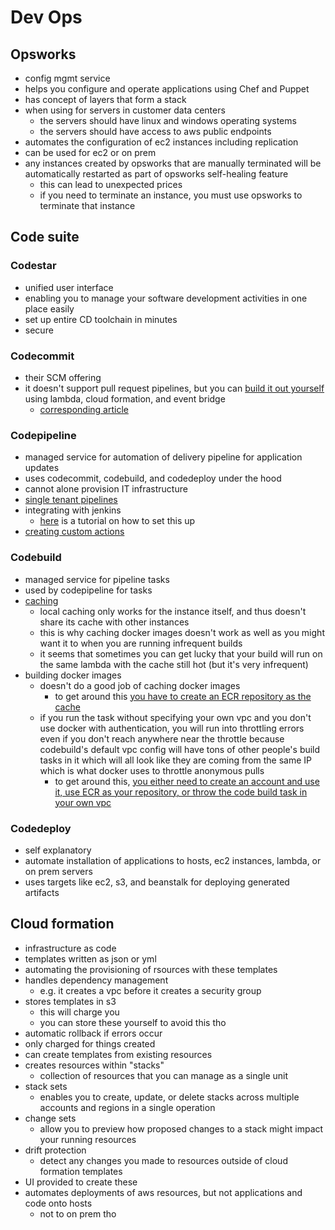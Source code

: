# Dev Ops

## Opsworks
- config mgmt service
- helps you configure and operate applications using Chef and Puppet
- has concept of layers that form a stack
- when using for servers in customer data centers
  - the servers should have linux and windows operating systems
  - the servers should have access to aws public endpoints
- automates the configuration of ec2 instances including replication
- can be used for ec2 or on prem
- any instances created by opsworks that are manually terminated will be automatically restarted as part of opsworks self-healing feature
  - this can lead to unexpected prices
  - if you need to terminate an instance, you must use opsworks to terminate that instance

## Code suite

### Codestar
- unified user interface
- enabling you to manage your software development activities in one place easily
- set up entire CD toolchain in minutes
- secure

### Codecommit
- their SCM offering
- it doesn't support pull request pipelines, but you can [build it out yourself](https://github.com/aws-samples/aws-codepipeline-multi-branch-strategy) using lambda, cloud formation, and event bridge
  - [corresponding article](https://aws.amazon.com/blogs/devops/multi-branch-codepipeline-strategy-with-event-driven-architecture/)

### Codepipeline
- managed service for automation of delivery pipeline for application updates
- uses codecommit, codebuild, and codedeploy under the hood
- cannot alone provision IT infrastructure
- [single tenant pipelines](https://aws.amazon.com/blogs/devops/cross-account-ci-cd-pipeline-single-tenant-saas/)
- integrating with jenkins
  - [here](https://docs.aws.amazon.com/codepipeline/latest/userguide/tutorials-four-stage-pipeline.html?icmpid=docs_acp_console) is a tutorial on how to set this up
- [creating custom actions](https://docs.aws.amazon.com/codepipeline/latest/userguide/actions-create-custom-action.html)

### Codebuild
- managed service for pipeline tasks
- used by codepipeline for tasks
- [caching](https://docs.aws.amazon.com/codebuild/latest/userguide/build-caching.html)
  - local caching only works for the instance itself, and thus doesn't share its cache with other instances
  - this is why caching docker images doesn't work as well as you might want it to when you are running infrequent builds
  - it seems that sometimes you can get lucky that your build will run on the same lambda with the cache still hot (but it's very infrequent)
- building docker images
  - doesn't do a good job of caching docker images
    - to get around this [you have to create an ECR repository as the cache](https://aws.amazon.com/blogs/devops/reducing-docker-image-build-time-on-aws-codebuild-using-an-external-cache/)
  - if you run the task without specifying your own vpc and you don't use docker with authentication, you will run into throttling errors even if you don't reach anywhere near the throttle because codebuild's default vpc config will have tons of other people's build tasks in it which will all look like they are coming from the same IP which is what docker uses to throttle anonymous pulls
    - to get around this, [you either need to create an account and use it, use ECR as your repository, or throw the code build task in your own vpc](https://cloudkatha.com/too-many-requests-you-reached-pull-rate-limit/#:~:text=Reddit%20Pinterest%20WhatsApp-,AWS%20CodeBuild%3A%20toomanyrequests%3A%20You%20have%20reached%20your%20pull%20rate%20limit,Docker%20Hub%20went%20into%20effect.&text=Free%20Docker%20Hub%20users%20are,pull%20requests%20per%20six%20hours.)

### Codedeploy
  - self explanatory
  - automate installation of applications to hosts, ec2 instances, lambda, or on prem servers
  - uses targets like ec2, s3, and beanstalk for deploying generated artifacts

## Cloud formation
  - infrastructure as code
  - templates written as json or yml
  - automating the provisioning of rsources with these templates
  - handles dependency management
    - e.g. it creates a vpc before it creates a security group
  - stores templates in s3
    - this will charge you
    - you can store these yourself to avoid this tho
  - automatic rollback if errors occur
  - only charged for things created
  - can create templates from existing resources
  - creates resources within "stacks"
    - collection of resources that you can manage as a single unit
  - stack sets
    - enables you to create, update, or delete stacks across multiple accounts and regions in a single operation
  - change sets
    - allow you to preview how proposed changes to a stack might impact your running resources
  - drift protection
    - detect any changes you made to resources outside of cloud formation templates
  - UI provided to create these
  - automates deployments of aws resources, but not applications and code onto hosts
    - not to on prem tho